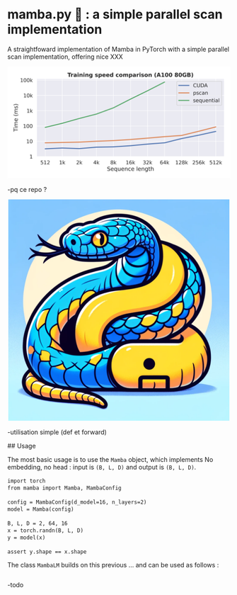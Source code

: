 # mamba.py 🐍 : a simple parallel scan implementation
A straightfoward implementation of Mamba in PyTorch with a simple parallel scan implementation, offering nice XXX

![speed comparison](img/speed_comparison.png)

-pq ce repo ?

<p align="center">
    <img src="img/logo.png" alt="Image Description" width="500" height="500"/>
</p>

-utilisation simple (def et forward)

## Usage

The most basic usage is to use the ```Mamba``` object, which implements 
No embedding, no head : input is ```(B, L, D)``` and output is ```(B, L, D)```.

```
import torch
from mamba import Mamba, MambaConfig

config = MambaConfig(d_model=16, n_layers=2)
model = Mamba(config)

B, L, D = 2, 64, 16
x = torch.randn(B, L, D)
y = model(x)

assert y.shape == x.shape
```

The class ```MambaLM``` builds on this previous ... and can be used as follows :

```

```

-todo
